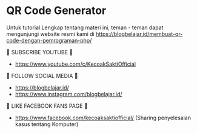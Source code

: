 # QR Code Generator

Untuk tutorial Lengkap tentang materi ini, teman - teman dapat mengunjungi website resmi kami di https://blogbelajar.id/membuat-qr-code-dengan-pemrograman-php/

📢 SUBSCRIBE YOUTUBE 📢
- https://www.youtube.com/c/KecoakSaktiOfficial


📢 FOLLOW SOCIAL MEDIA 📢
- https://blogbelajar.id/
- https://www.instagram.com/blogbelajar.id/


📢 LIKE FACEBOOK FANS PAGE 📢
- https://www.facebook.com/kecoaksaktiofficial/ (Sharing penyelesaian kasus tentang Komputer)
